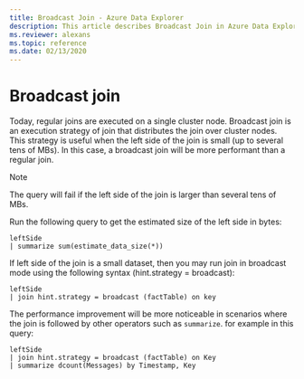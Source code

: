 ```yaml
---
title: Broadcast Join - Azure Data Explorer
description: This article describes Broadcast Join in Azure Data Explorer.
ms.reviewer: alexans
ms.topic: reference
ms.date: 02/13/2020
---
```

# Broadcast join

Today, regular joins are executed on a single cluster node.
Broadcast join is an execution strategy of join that distributes the join over cluster nodes. This strategy is useful when the left side of the join is small (up to several tens of MBs). In this case, a broadcast join will be more performant than a regular join.

> [!NOTE]
> The query will fail if the left side of the join is larger than several tens of MBs.
> 
> Run the following query to get the estimated size of the left side in bytes:
> 
> ```kusto
> leftSide
> | summarize sum(estimate_data_size(*))
> ```

If left side of the join is a small dataset, then you may run join in broadcast mode using the following syntax (hint.strategy = broadcast):

```kusto
leftSide 
| join hint.strategy = broadcast (factTable) on key
```

The performance improvement will be more noticeable in scenarios where the join is followed by other operators such as `summarize`. for example in this query:

```kusto
leftSide 
| join hint.strategy = broadcast (factTable) on Key
| summarize dcount(Messages) by Timestamp, Key
```
